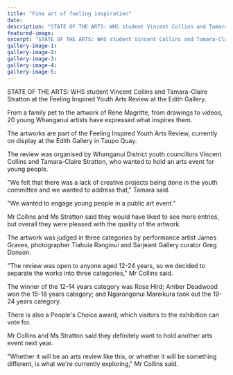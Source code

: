 ```yaml
---
title: "Fine art of fueling inspiration"
date: 
description: "STATE OF THE ARTS: WHS student Vincent Collins and Tamara-Claire Stratton at the Feeling Inspired Youth Arts Review at the Edith Gallery, Wanganui Chronicle article on 20/7/16..."
featured-image: 
excerpt: "STATE OF THE ARTS: WHS student Vincent Collins and Tamara-Claire Stratton at the Feeling Inspired Youth Arts Review at the Edith Gallery."
gallery-image-1: 
gallery-image-2: 
gallery-image-3: 
gallery-image-4: 
gallery-image-5: 
---
```


<p>STATE OF THE ARTS: WHS student Vincent Collins and Tamara-Claire Stratton at the Feeling Inspired Youth Arts Review at the Edith Gallery.</p>
<p>From a family pet to the artwork of Rene Magritte, from drawings to videos, 20 young Whanganui artists have expressed what inspires them.</p>
<p>The artworks are part of the Feeling Inspired Youth Arts Review, currently on display at the Edith Gallery in Taupo Quay.</p>
<p>The review was organised by Whanganui District youth councillors Vincent Collins and Tamara-Claire Stratton, who wanted to hold an arts event for young people.</p>
<p>"We felt that there was a lack of creative projects being done in the youth committee and we wanted to address that," Tamara said.</p>
<p>"We wanted to engage young people in a public art event."</p>
<p>Mr Collins and Ms Stratton said they would have liked to see more entries, but overall they were pleased with the quality of the artwork.</p>
<p>The artwork was judged in three categories by performance artist James Graves, photographer Tiahuia Ranginui and Sarjeant Gallery curator Greg Donson.</p>
<p>"The review was open to anyone aged 12-24 years, so we decided to separate the works into three categories," Mr Collins said.</p>
<p>The winner of the 12-14 years category was Rose Hird; Amber Deadwood won the 15-18 years category; and Ngarongonui Mareikura took out the 19-24 years category.</p>
<p>There is also a People's Choice award, which visitors to the exhibition can vote for.</p>
<p>Mr Collins and Ms Stratton said they definitely want to hold another arts event next year.</p>
<p>"Whether it will be an arts review like this, or whether it will be something different, is what we're currently exploring," Mr Collins said.</p>

